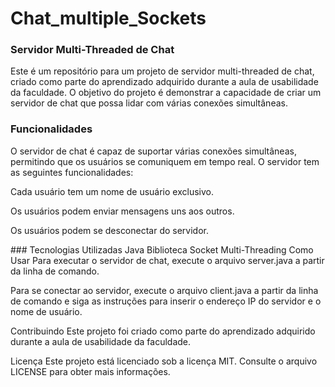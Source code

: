 # Chat_multiple_Sockets
### Servidor Multi-Threaded de Chat<br>
<p>Este é um repositório para um projeto de servidor multi-threaded de chat, criado como parte do aprendizado adquirido durante a aula de usabilidade da faculdade. O objetivo do projeto é demonstrar a capacidade de criar um servidor de chat que possa lidar com várias conexões simultâneas.</p>

### Funcionalidades
<p>O servidor de chat é capaz de suportar várias conexões simultâneas, permitindo que os usuários se comuniquem em tempo real. O servidor tem as seguintes funcionalidades:</p>

<p>Cada usuário tem um nome de usuário exclusivo.</p>
<p>Os usuários podem enviar mensagens uns aos outros.</p>
<p>Os usuários podem se desconectar do servidor.</p>
### Tecnologias Utilizadas
Java
Biblioteca Socket
Multi-Threading
Como Usar
Para executar o servidor de chat, execute o arquivo server.java a partir da linha de comando.

Para se conectar ao servidor, execute o arquivo client.java a partir da linha de comando e siga as instruções para inserir o endereço IP do servidor e o nome de usuário.

Contribuindo
Este projeto foi criado como parte do aprendizado adquirido durante a aula de usabilidade da faculdade.

Licença
Este projeto está licenciado sob a licença MIT. Consulte o arquivo LICENSE para obter mais informações.

